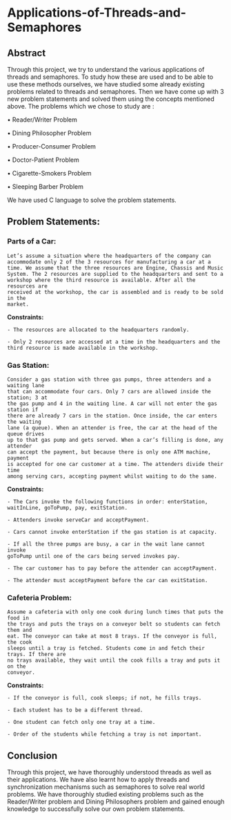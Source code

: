 # Applications-of-Threads-and-Semaphores

## Abstract
Through this project, we try to understand the various applications of threads and
semaphores. To study how these are used and to be able to use these methods
ourselves, we have studied some already existing problems related to threads and
semaphores. Then we have come up with 3 new problem statements and solved them
using the concepts mentioned above.
The problems which we chose to study are :

• Reader/Writer Problem

• Dining Philosopher Problem

• Producer-Consumer Problem

• Doctor-Patient Problem

• Cigarette-Smokers Problem

• Sleeping Barber Problem

We have used C language to solve the problem statements.

## Problem Statements:
###  Parts of a Car:
    Let’s assume a situation where the headquarters of the company can
    accommodate only 2 of the 3 resources for manufacturing a car at a
    time. We assume that the three resources are Engine, Chassis and Music
    System. The 2 resources are supplied to the headquarters and sent to a
    workshop where the third resource is available. After all the resources are
    received at the workshop, the car is assembled and is ready to be sold in the
    market.
    
  **Constraints:**
  
    - The resources are allocated to the headquarters randomly.
    
    - Only 2 resources are accessed at a time in the headquarters and the third resource is made available in the workshop.
      
###  Gas Station:
    Consider a gas station with three gas pumps, three attenders and a waiting lane
    that can accommodate four cars. Only 7 cars are allowed inside the station; 3 at
    the gas pump and 4 in the waiting line. A car will not enter the gas station if
    there are already 7 cars in the station. Once inside, the car enters the waiting
    lane (a queue). When an attender is free, the car at the head of the queue drives
    up to that gas pump and gets served. When a car’s filling is done, any attender
    can accept the payment, but because there is only one ATM machine, payment
    is accepted for one car customer at a time. The attenders divide their time
    among serving cars, accepting payment whilst waiting to do the same.
  
  **Constraints:**
  
    - The Cars invoke the following functions in order: enterStation,
    waitInLine, goToPump, pay, exitStation.
    
    - Attenders invoke serveCar and acceptPayment.
    
    - Cars cannot invoke enterStation if the gas station is at capacity.
    
    - If all the three pumps are busy, a car in the wait lane cannot invoke
    goToPump until one of the cars being served invokes pay.
    
    - The car customer has to pay before the attender can acceptPayment.
    
    - The attender must acceptPayment before the car can exitStation.


###  Cafeteria Problem:
    Assume a cafeteria with only one cook during lunch times that puts the food in
    the trays and puts the trays on a conveyor belt so students can fetch them and
    eat. The conveyor can take at most 8 trays. If the conveyor is full, the cook
    sleeps until a tray is fetched. Students come in and fetch their trays. If there are
    no trays available, they wait until the cook fills a tray and puts it on the
    conveyor.
    
  **Constraints:**
  
    - If the conveyor is full, cook sleeps; if not, he fills trays.
    
    - Each student has to be a different thread.
    
    - One student can fetch only one tray at a time.
    
    - Order of the students while fetching a tray is not important.

## Conclusion
Through this project, we have thoroughly understood threads as well as their
applications. We have also learnt how to apply threads and synchronization
mechanisms such as semaphores to solve real world problems. We have thoroughly
studied existing problems such as the Reader/Writer problem and Dining Philosophers
problem and gained enough knowledge to successfully solve our own problem
statements.
